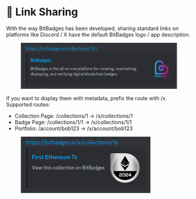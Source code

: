 # 🤝 Link Sharing

With the way BitBadges has been developed, sharing standard links on platforms like Discord / X have the default BitBadges logo / app description.

<figure><img src="../.gitbook/assets/image (1) (1) (1) (1) (1) (1) (1) (1) (1) (1) (1) (1) (1) (1).png" alt=""><figcaption></figcaption></figure>

If you want to display them with metadata, prefix the route with /x.  Supported routes:

* Collection Page: /collections/1 -> /x/collections/1
* Badge Page: /collections/1/1 -> /x/collections/1/1
* Portfolio: /account/bob123 -> /x/account/bob123

<figure><img src="../.gitbook/assets/image (122).png" alt=""><figcaption></figcaption></figure>

